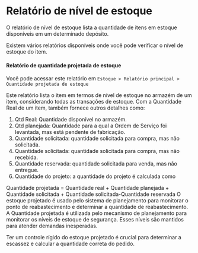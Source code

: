 # Relatório de nível de estoque



O relatório de nível de estoque lista a quantidade de itens em estoque disponíveis em um determinado depósito.


Existem vários relatórios disponíveis onde você pode verificar o nível de estoque do item.


#### Relatório de quantidade projetada de estoque


Você pode acessar este relatório em `Estoque > Relatório principal > Quantidade projetada de estoque`


Este relatório lista o item em termos de nível de estoque no armazém de um item, considerando todas as transações de estoque. Com a Quantidade Real de um item, também fornece outros detalhes como:


1. Qtd Real: Quantidade disponível no armazém.
2. Qtd planejada: Quantidade para a qual a Ordem de Serviço foi levantada, mas está pendente de fabricação.
3. Quantidade solicitada: quantidade solicitada para compra, mas não solicitada.
4. Quantidade solicitada: quantidade solicitada para compra, mas não recebida.
5. Quantidade reservada: quantidade solicitada para venda, mas não entregue.
6. Quantidade do projeto: a quantidade do projeto é calculada como


Quantidade projetada = Quantidade real + Quantidade planejada + Quantidade solicitada + Quantidade solicitada-Quantidade reservada
O estoque projetado é usado pelo sistema de planejamento para monitorar o ponto de reabastecimento e determinar a quantidade de reabastecimento. A Quantidade projetada é utilizada pelo mecanismo de planejamento para monitorar os níveis de estoque de segurança. Esses níveis são mantidos para atender demandas inesperadas.


Ter um controle rígido do estoque projetado é crucial para determinar a escassez e calcular a quantidade correta do pedido.



